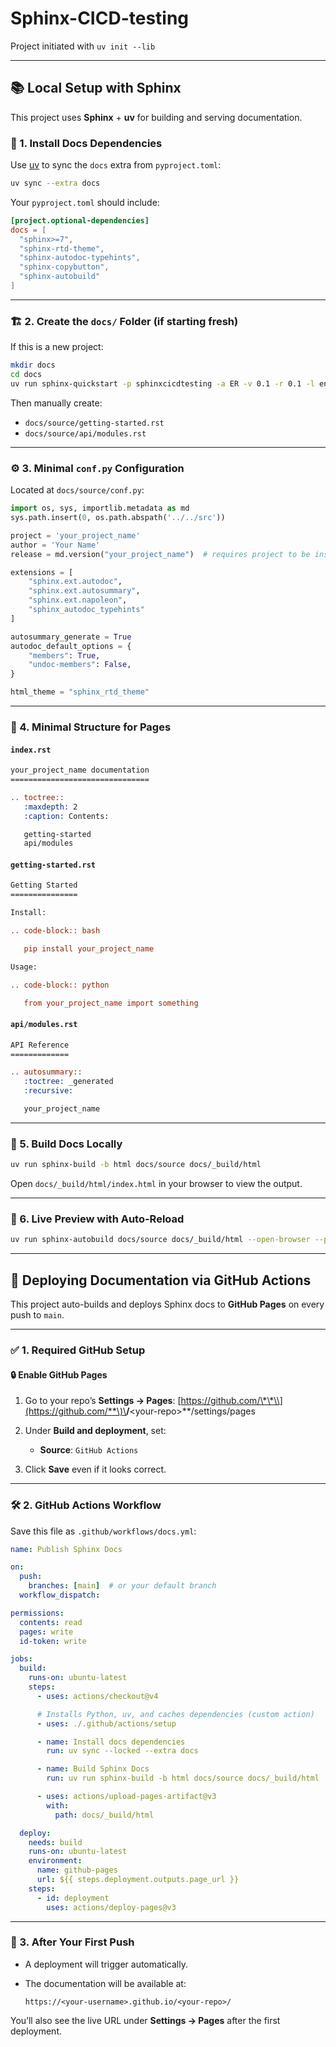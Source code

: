 # Sphinx-CICD-testing

Project initiated with `uv init --lib`

---

## 📚 Local Setup with Sphinx

This project uses **Sphinx** + **uv** for building and serving documentation.

### 🔧 1. Install Docs Dependencies

Use [uv](https://github.com/astral-sh/uv) to sync the `docs` extra from `pyproject.toml`:

```bash
uv sync --extra docs
```

Your `pyproject.toml` should include:

```toml
[project.optional-dependencies]
docs = [
  "sphinx>=7",
  "sphinx-rtd-theme",
  "sphinx-autodoc-typehints",
  "sphinx-copybutton",
  "sphinx-autobuild"
]
```

---

### 🏗️ 2. Create the `docs/` Folder (if starting fresh)

If this is a new project:

```bash
mkdir docs
cd docs
uv run sphinx-quickstart -p sphinxcicdtesting -a ER -v 0.1 -r 0.1 -l en --sep --ext-autodoc --makefile
```

Then manually create:

* `docs/source/getting-started.rst`
* `docs/source/api/modules.rst`

---

### ⚙️ 3. Minimal `conf.py` Configuration

Located at `docs/source/conf.py`:

```python
import os, sys, importlib.metadata as md
sys.path.insert(0, os.path.abspath('../../src'))

project = 'your_project_name'
author = 'Your Name'
release = md.version("your_project_name")  # requires project to be installable

extensions = [
    "sphinx.ext.autodoc",
    "sphinx.ext.autosummary",
    "sphinx.ext.napoleon",
    "sphinx_autodoc_typehints"
]

autosummary_generate = True
autodoc_default_options = {
    "members": True,
    "undoc-members": False,
}

html_theme = "sphinx_rtd_theme"
```

---

### 🧱 4. Minimal Structure for Pages

#### `index.rst`

```rst
your_project_name documentation
===============================

.. toctree::
   :maxdepth: 2
   :caption: Contents:

   getting-started
   api/modules
```

#### `getting-started.rst`

```rst
Getting Started
===============

Install:

.. code-block:: bash

   pip install your_project_name

Usage:

.. code-block:: python

   from your_project_name import something
```

#### `api/modules.rst`

```rst
API Reference
=============

.. autosummary::
   :toctree: _generated
   :recursive:

   your_project_name
```

---

### 🚀 5. Build Docs Locally

```bash
uv run sphinx-build -b html docs/source docs/_build/html
```

Open `docs/_build/html/index.html` in your browser to view the output.

---

### 🔁 6. Live Preview with Auto-Reload

```bash
uv run sphinx-autobuild docs/source docs/_build/html --open-browser --port 8000
```

---

## 🚀 Deploying Documentation via GitHub Actions

This project auto-builds and deploys Sphinx docs to **GitHub Pages** on every push to `main`.

---

### ✅ 1. Required GitHub Setup

#### 🔒 Enable GitHub Pages

1. Go to your repo’s **Settings → Pages**:
   [https://github.com/\*\*\\](https://github.com/**\)\<your-username>**/**\<your-repo>\*\*/settings/pages

2. Under **Build and deployment**, set:

   * **Source**: `GitHub Actions`

3. Click **Save** even if it looks correct.

---

### 🛠️ 2. GitHub Actions Workflow

Save this file as `.github/workflows/docs.yml`:

```yaml
name: Publish Sphinx Docs

on:
  push:
    branches: [main]  # or your default branch
  workflow_dispatch:

permissions:
  contents: read
  pages: write
  id-token: write

jobs:
  build:
    runs-on: ubuntu-latest
    steps:
      - uses: actions/checkout@v4

      # Installs Python, uv, and caches dependencies (custom action)
      - uses: ./.github/actions/setup

      - name: Install docs dependencies
        run: uv sync --locked --extra docs

      - name: Build Sphinx Docs
        run: uv run sphinx-build -b html docs/source docs/_build/html

      - uses: actions/upload-pages-artifact@v3
        with:
          path: docs/_build/html

  deploy:
    needs: build
    runs-on: ubuntu-latest
    environment:
      name: github-pages
      url: ${{ steps.deployment.outputs.page_url }}
    steps:
      - id: deployment
        uses: actions/deploy-pages@v3
```

---

### 📘 3. After Your First Push

* A deployment will trigger automatically.
* The documentation will be available at:

  ```
  https://<your-username>.github.io/<your-repo>/
  ```

You’ll also see the live URL under **Settings → Pages** after the first deployment.
